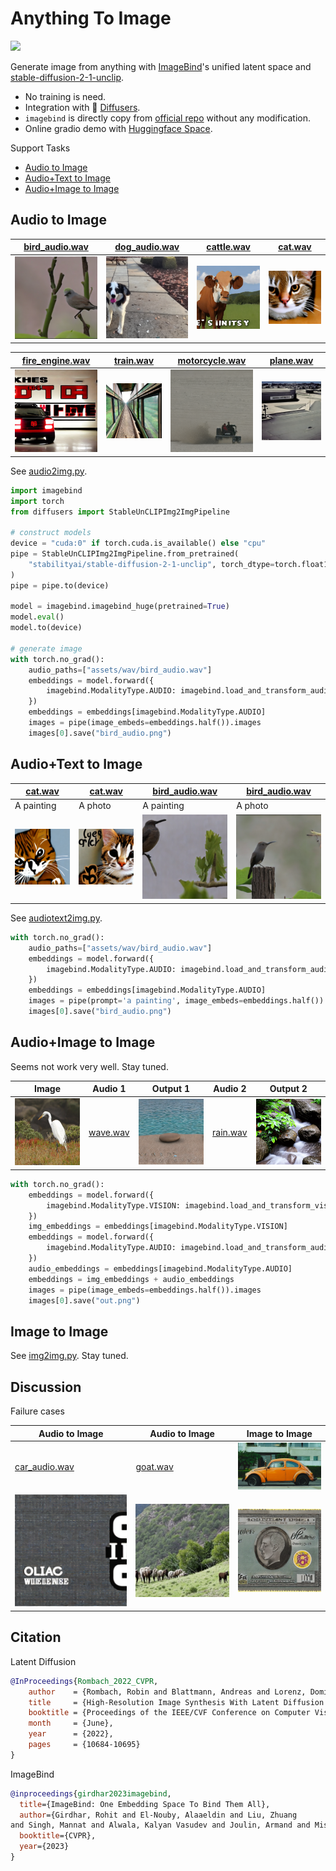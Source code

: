 # Anything To Image
<a href='https://huggingface.co/spaces/aaronb/Anything2Image'><img src='https://img.shields.io/badge/%F0%9F%A4%97%20Hugging%20Face-Spaces-blue'></a>

Generate image from anything with [ImageBind](https://github.com/facebookresearch/ImageBind)'s unified latent space and [stable-diffusion-2-1-unclip](https://huggingface.co/stabilityai/stable-diffusion-2-1-unclip). 

- No training is need.
- Integration with 🤗  [Diffusers](https://github.com/huggingface/diffusers).
- `imagebind` is directly copy from [official repo](https://github.com/facebookresearch/ImageBind) without any modification. 
- Online gradio demo with [Huggingface Space](https://huggingface.co/spaces/aaronb/Anything2Image).


Support Tasks

- [Audio to Image](#audio-to-image)
- [Audio+Text to Image](#audiotext-to-image)
- [Audio+Image to Image](#audioimage-to-image)

## Audio to Image

| [bird_audio.wav](assets/wav/bird_audio.wav) | [dog_audio.wav](assets/wav/dog_audio.wav) |  [cattle.wav](assets/wav/cattle.wav) | [cat.wav](assets/wav/cat.wav) | 
| --- | --- | --- | --- | 
| ![](assets/generated/audio_to_image/bird_audio.png) | ![](assets/generated/audio_to_image/dog_audio.png) |![](assets/generated/audio_to_image/cattle.png) |![](assets/generated/audio_to_image/cat.png) |

| [fire_engine.wav](assets/wav/fire_engine.wav) | [train.wav](assets/wav/train.wav) |  [motorcycle.wav](assets/wav/motorcycle.wav) | [plane.wav](assets/wav/plane.wav) | 
| --- | --- | --- | --- | 
| ![](assets/generated/audio_to_image/fire_engine.png) | ![](assets/generated/audio_to_image/train.png) |![](assets/generated/audio_to_image/motorcycle.png) |![](assets/generated/audio_to_image/plane.png) |


See [audio2img.py](audio2img.py).

```python
import imagebind
import torch
from diffusers import StableUnCLIPImg2ImgPipeline

# construct models
device = "cuda:0" if torch.cuda.is_available() else "cpu"
pipe = StableUnCLIPImg2ImgPipeline.from_pretrained(
    "stabilityai/stable-diffusion-2-1-unclip", torch_dtype=torch.float16, variation="fp16"
)
pipe = pipe.to(device)

model = imagebind.imagebind_huge(pretrained=True)
model.eval()
model.to(device)

# generate image
with torch.no_grad():
    audio_paths=["assets/wav/bird_audio.wav"]
    embeddings = model.forward({
        imagebind.ModalityType.AUDIO: imagebind.load_and_transform_audio_data(audio_paths, device),
    })
    embeddings = embeddings[imagebind.ModalityType.AUDIO]
    images = pipe(image_embeds=embeddings.half()).images
    images[0].save("bird_audio.png")
```

## Audio+Text to Image 


| [cat.wav](assets/wav/cat.wav) | [cat.wav](assets/wav/cat.wav) |  [bird_audio.wav](assets/wav/bird_audio.wav) | [bird_audio.wav](assets/wav/bird_audio.wav) | 
| --- | --- | --- | --- | 
| A painting    | A photo    |  A painting   |  A photo   | 
| ![](assets/generated/audio_text_to_image/cat_a_painting.png) | ![](assets/generated/audio_text_to_image/cat_a_photo.png) |![](assets/generated/audio_text_to_image/bird_a_painting.png) |![](assets/generated/audio_text_to_image/bird_a_photo.png) |


See [audiotext2img.py](audiotext2img.py).

```python
with torch.no_grad():
    audio_paths=["assets/wav/bird_audio.wav"]
    embeddings = model.forward({
        imagebind.ModalityType.AUDIO: imagebind.load_and_transform_audio_data(audio_paths, device),
    })
    embeddings = embeddings[imagebind.ModalityType.AUDIO]
    images = pipe(prompt='a painting', image_embeds=embeddings.half()).images
    images[0].save("bird_audio.png")
```

## Audio+Image to Image

Seems not work very well. Stay tuned.

| Image | Audio 1 | Output 1 |  Audio 2  | Output 2 | 
| --- | --- | --- | --- | --- | 
| ![](assets/image/bird.png) | [wave.wav](assets/wav/wave.wav) | ![](assets/generated/audio_image_to_image/bird_wave.png) |  [rain.wav](assets/wav/wave.wav) | ![](assets/generated/audio_image_to_image/bird_rain.png) | 

```python
with torch.no_grad():
    embeddings = model.forward({
        imagebind.ModalityType.VISION: imagebind.load_and_transform_vision_data(["assets/image/bird.png"], device),
    })
    img_embeddings = embeddings[imagebind.ModalityType.VISION]
    embeddings = model.forward({
        imagebind.ModalityType.AUDIO: imagebind.load_and_transform_audio_data(["assets/wav/wave.wav"], device),
    })
    audio_embeddings = embeddings[imagebind.ModalityType.AUDIO]
    embeddings = img_embeddings + audio_embeddings
    images = pipe(image_embeds=embeddings.half()).images
    images[0].save("out.png")
```


## Image to Image

See [img2img.py](img2img.py). Stay tuned.


## Discussion

Failure cases

| Audio to Image | Audio to Image | Image to Image | 
| --- | --- | --- | 
| [car_audio.wav](assets/wav/car_audio.wav) | [goat.wav](assets/wav/goat.wav) | ![](assets/image/car_image.jpg) | 
| ![](assets/generated/audio_to_image/car_audio.png) | ![](assets/generated/audio_to_image/goat.png)  | ![](assets/generated/image_to_image/car_image.png) | 


## Citation

Latent Diffusion

```bibtex
@InProceedings{Rombach_2022_CVPR,
    author    = {Rombach, Robin and Blattmann, Andreas and Lorenz, Dominik and Esser, Patrick and Ommer, Bj\"orn},
    title     = {High-Resolution Image Synthesis With Latent Diffusion Models},
    booktitle = {Proceedings of the IEEE/CVF Conference on Computer Vision and Pattern Recognition (CVPR)},
    month     = {June},
    year      = {2022},
    pages     = {10684-10695}
}
```

ImageBind
```bibtex
@inproceedings{girdhar2023imagebind,
  title={ImageBind: One Embedding Space To Bind Them All},
  author={Girdhar, Rohit and El-Nouby, Alaaeldin and Liu, Zhuang
and Singh, Mannat and Alwala, Kalyan Vasudev and Joulin, Armand and Misra, Ishan},
  booktitle={CVPR},
  year={2023}
}
```

